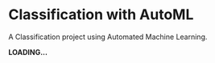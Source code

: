 # Classification with AutoML
A Classification project using Automated Machine Learning.

**LOADING...**